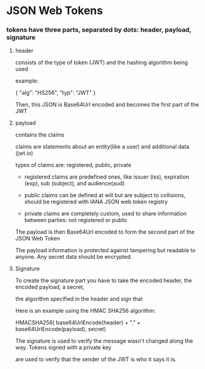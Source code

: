 # JSON Web Tokens

### tokens have three parts, separated by dots: header, payload, signature

1. header

    consists of the type of token (JWT) and the hashing algorithm being used

    example:

    {
      "alg": "HS256",
      "typ": "JWT"
    }

    Then, this JSON is Base64Url encoded and becomes the first part of the JWT

2. payload

    contains the claims

    claims are statements about an entity(like a user) and additional data (jwt.io)

    types of claims are: registered, public, private

    * registered claims are predefined ones, like issuer (iss), expiration (exp), sub (subject), and audience(aud)

    * public claims can be defined at will but are subject to collisions, should be registered with IANA JSON web token registry

    * private claims are completely custom, used to share information between parties: not registered or public

    The payload is then Base64Url encoded to form the second part of the JSON Web Token

    The payload information is protected against tampering but readable to anyone.  Any secret data should be encrypted.

3. Signature

    To create the signature part you have to take the encoded header, the encoded payload, a secret,

    the algorithm specified in the header and sign that

    Here is an example using the HMAC SHA256 algorithm: 

    HMACSHA256(
      base64UrlEncode(header) + "." +
      base64UrlEncode(payload),
      secret)  

    The signature is used to verify the message wasn't changed along the way.  Tokens signed with a private key

    are used to verify that the sender of the JWT is who it says it is.

    
